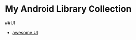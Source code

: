 # My Android Library Collection

##UI
 * [awesome UI](https://github.com/wasabeef/awesome-android-ui)
